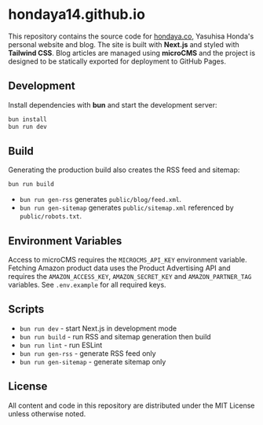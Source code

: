 # hondaya14.github.io

This repository contains the source code for [hondaya.co](https://hondaya.co), Yasuhisa Honda's personal website and blog. The site is built with **Next.js** and styled with **Tailwind CSS**. Blog articles are managed using **microCMS** and the project is designed to be statically exported for deployment to GitHub Pages.

## Development

Install dependencies with **bun** and start the development server:

```bash
bun install
bun run dev
```

## Build

Generating the production build also creates the RSS feed and sitemap:

```bash
bun run build
```

- `bun run gen-rss` generates `public/blog/feed.xml`.
- `bun run gen-sitemap` generates `public/sitemap.xml` referenced by `public/robots.txt`.

## Environment Variables

Access to microCMS requires the `MICROCMS_API_KEY` environment variable.
Fetching Amazon product data uses the Product Advertising API and requires the
`AMAZON_ACCESS_KEY`, `AMAZON_SECRET_KEY` and `AMAZON_PARTNER_TAG` variables.
See `.env.example` for all required keys.

## Scripts

- `bun run dev` - start Next.js in development mode
- `bun run build` - run RSS and sitemap generation then build
- `bun run lint` - run ESLint
- `bun run gen-rss` - generate RSS feed only
- `bun run gen-sitemap` - generate sitemap only

## License

All content and code in this repository are distributed under the MIT License unless otherwise noted.
